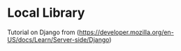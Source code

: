 # Local Library
Tutorial on Django from (https://developer.mozilla.org/en-US/docs/Learn/Server-side/Django)